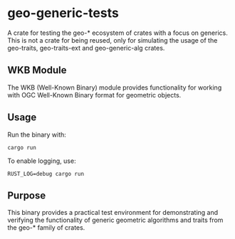 # geo-generic-tests

A crate for testing the geo-* ecosystem of crates with a focus on generics.
This is not a crate for being reused, only for simulating the usage of the
geo-traits, geo-traits-ext and geo-generic-alg crates.

## WKB Module

The WKB (Well-Known Binary) module provides functionality for working with OGC Well-Known Binary
format for geometric objects.

## Usage

Run the binary with:

```
cargo run
```

To enable logging, use:

```
RUST_LOG=debug cargo run
```

## Purpose

This binary provides a practical test environment for demonstrating and verifying 
the functionality of generic geometric algorithms and traits from the geo-* family 
of crates. 